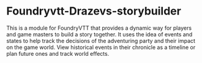 # Foundryvtt-Drazevs-storybuilder
This is a module for FoundryVTT that provides a dynamic way for players and game masters to build a story together. It uses the idea of events and states to help track the decisions of the adventuring party and their impact on the game world. View historical events in their chronicle as a timeline or plan future ones and track world effects.
